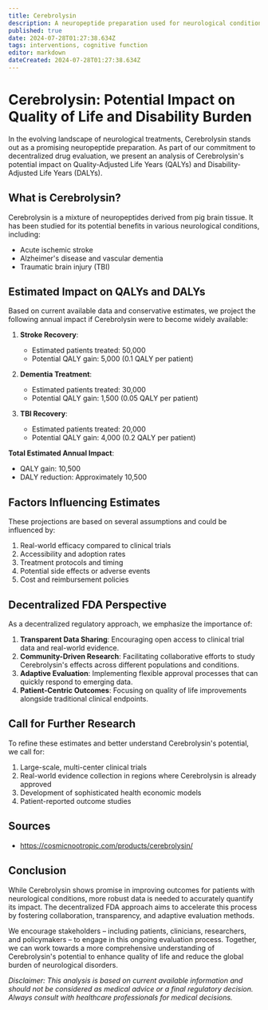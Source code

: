 ```yaml
---
title: Cerebrolysin
description: A neuropeptide preparation used for neurological conditions. Learn about its potential benefits for stroke, dementia, and traumatic brain injury recovery.
published: true
date: 2024-07-28T01:27:38.634Z
tags: interventions, cognitive function
editor: markdown
dateCreated: 2024-07-28T01:27:38.634Z
---
```


# Cerebrolysin: Potential Impact on Quality of Life and Disability Burden

In the evolving landscape of neurological treatments, Cerebrolysin stands out as a promising neuropeptide preparation. As part of our commitment to decentralized drug evaluation, we present an analysis of Cerebrolysin's potential impact on Quality-Adjusted Life Years (QALYs) and Disability-Adjusted Life Years (DALYs).

## What is Cerebrolysin?

Cerebrolysin is a mixture of neuropeptides derived from pig brain tissue. It has been studied for its potential benefits in various neurological conditions, including:

- Acute ischemic stroke
- Alzheimer's disease and vascular dementia
- Traumatic brain injury (TBI)

## Estimated Impact on QALYs and DALYs

Based on current available data and conservative estimates, we project the following annual impact if Cerebrolysin were to become widely available:

1. **Stroke Recovery**: 
   - Estimated patients treated: 50,000
   - Potential QALY gain: 5,000 (0.1 QALY per patient)

2. **Dementia Treatment**:
   - Estimated patients treated: 30,000
   - Potential QALY gain: 1,500 (0.05 QALY per patient)

3. **TBI Recovery**:
   - Estimated patients treated: 20,000
   - Potential QALY gain: 4,000 (0.2 QALY per patient)

**Total Estimated Annual Impact**:
- QALY gain: 10,500
- DALY reduction: Approximately 10,500

## Factors Influencing Estimates

These projections are based on several assumptions and could be influenced by:

1. Real-world efficacy compared to clinical trials
2. Accessibility and adoption rates
3. Treatment protocols and timing
4. Potential side effects or adverse events
5. Cost and reimbursement policies

## Decentralized FDA Perspective

As a decentralized regulatory approach, we emphasize the importance of:

1. **Transparent Data Sharing**: Encouraging open access to clinical trial data and real-world evidence.
2. **Community-Driven Research**: Facilitating collaborative efforts to study Cerebrolysin's effects across different populations and conditions.
3. **Adaptive Evaluation**: Implementing flexible approval processes that can quickly respond to emerging data.
4. **Patient-Centric Outcomes**: Focusing on quality of life improvements alongside traditional clinical endpoints.

## Call for Further Research

To refine these estimates and better understand Cerebrolysin's potential, we call for:

1. Large-scale, multi-center clinical trials
2. Real-world evidence collection in regions where Cerebrolysin is already approved
3. Development of sophisticated health economic models
4. Patient-reported outcome studies

## Sources
 - https://cosmicnootropic.com/products/cerebrolysin/

## Conclusion

While Cerebrolysin shows promise in improving outcomes for patients with neurological conditions, more robust data is needed to accurately quantify its impact. The decentralized FDA approach aims to accelerate this process by fostering collaboration, transparency, and adaptive evaluation methods.

We encourage stakeholders – including patients, clinicians, researchers, and policymakers – to engage in this ongoing evaluation process. Together, we can work towards a more comprehensive understanding of Cerebrolysin's potential to enhance quality of life and reduce the global burden of neurological disorders.

*Disclaimer: This analysis is based on current available information and should not be considered as medical advice or a final regulatory decision. Always consult with healthcare professionals for medical decisions.*